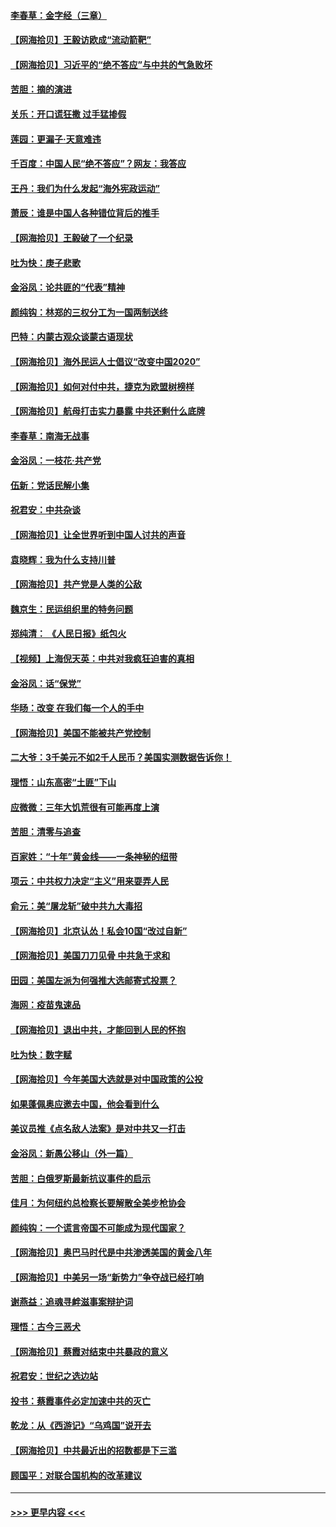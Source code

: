 #### [李春草：金字经（三章）](../pages/nsc993/n12383691.md?t=09062002) 
#### [【网海拾贝】王毅访欧成“流动箭靶”](../pages/nsc993/n12383338.md?t=09062002) 
#### [【网海拾贝】习近平的“绝不答应”与中共的气急败坏](../pages/nsc993/n12382819.md?t=09062002) 
#### [苦胆：摘的演进](../pages/nsc993/n12382619.md?t=09062002) 
#### [关乐：开口谎狂撒 过手猛掺假](../pages/nsc993/n12382604.md?t=09062002) 
#### [莲园：更漏子‧天意难违](../pages/nsc993/n12382598.md?t=09062002) 
#### [千百度：中国人民“绝不答应”？网友：我答应](../pages/nsc993/n12382024.md?t=09062002) 
#### [王丹：我们为什么发起“海外宪政运动”](../pages/nsc993/n12380286.md?t=09062002) 
#### [萧辰：谁是中国人各种错位背后的推手](../pages/nsc993/n12379800.md?t=09062002) 
#### [【网海拾贝】王毅破了一个纪录](../pages/nsc993/n12379251.md?t=09062002) 
#### [吐为快：庚子悲歌](../pages/nsc993/n12378821.md?t=09062002) 
#### [金浴凤：论共匪的“代表”精神](../pages/nsc993/n12377546.md?t=09062002) 
#### [颜纯钩：林郑的三权分工为一国两制送终](../pages/nsc993/n12377306.md?t=09062002) 
#### [巴特：内蒙古观众谈蒙古语现状](../pages/nsc993/n12376923.md?t=09062002) 
#### [【网海拾贝】海外民运人士倡议“改变中国2020”](../pages/nsc993/n12376682.md?t=09062002) 
#### [【网海拾贝】如何对付中共，捷克为欧盟树榜样](../pages/nsc993/n12374209.md?t=09062002) 
#### [【网海拾贝】航母打击实力暴露 中共还剩什么底牌](../pages/nsc993/n12371825.md?t=09062002) 
#### [李春草：南海无战事](../pages/nsc993/n12371159.md?t=09062002) 
#### [金浴凤：一枝花·共产党](../pages/nsc993/n12368757.md?t=09062002) 
#### [伍新：党话民解小集](../pages/nsc993/n12366907.md?t=09062002) 
#### [祝君安：中共杂谈](../pages/nsc993/n12366076.md?t=09062002) 
#### [【网海拾贝】让全世界听到中国人讨共的声音](../pages/nsc993/n12365569.md?t=09062002) 
#### [袁晓辉：我为什么支持川普](../pages/nsc993/n12362670.md?t=09062002) 
#### [【网海拾贝】共产党是人类的公敌](../pages/nsc993/n12363182.md?t=09062002) 
#### [魏京生：民运组织里的特务问题](../pages/nsc993/n12363010.md?t=09062002) 
#### [郑纯清： 《人民日报》纸包火](../pages/nsc993/n12362706.md?t=09062002) 
#### [【视频】上海倪天英：中共对我疯狂迫害的真相](../pages/nsc993/n12356341.md?t=09062002) 
#### [金浴凤：话“保党”](../pages/nsc993/n12361867.md?t=09062002) 
#### [华旸：改变 在我们每一个人的手中](../pages/nsc993/n12361774.md?t=09062002) 
#### [【网海拾贝】美国不能被共产党控制](../pages/nsc993/n12360271.md?t=09062002) 
#### [二大爷：3千美元不如2千人民币？美国实测数据告诉你！](../pages/nsc993/n12358563.md?t=09062002) 
#### [理悟：山东高密“土匪”下山](../pages/nsc993/n12358535.md?t=09062002) 
#### [应微微：三年大饥荒很有可能再度上演](../pages/nsc993/n12358523.md?t=09062002) 
#### [苦胆：清零与追查](../pages/nsc993/n12358501.md?t=09062002) 
#### [百家姓：“十年”黄金线——一条神秘的纽带](../pages/nsc993/n12358319.md?t=09062002) 
#### [项云：中共权力决定“主义”用来耍弄人民](../pages/nsc993/n12358172.md?t=09062002) 
#### [俞元：美“屠龙斩”破中共九大毒招](../pages/nsc993/n12357822.md?t=09062002) 
#### [【网海拾贝】北京认怂！私会10国“改过自新”](../pages/nsc993/n12357784.md?t=09062002) 
#### [【网海拾贝】美国刀刀见骨 中共急于求和](../pages/nsc993/n12355511.md?t=09062002) 
#### [田园：美国左派为何强推大选邮寄式投票？](../pages/nsc993/n12352963.md?t=09062002) 
#### [海网：疫苗鬼速品](../pages/nsc993/n12354438.md?t=09062002) 
#### [【网海拾贝】退出中共，才能回到人民的怀抱](../pages/nsc993/n12352634.md?t=09062002) 
#### [吐为快：数字赋](../pages/nsc993/n12352317.md?t=09062002) 
#### [【网海拾贝】今年美国大选就是对中国政策的公投](../pages/nsc993/n12350973.md?t=09062002) 
#### [如果蓬佩奥应邀去中国，他会看到什么](../pages/nsc993/n12350945.md?t=09062002) 
#### [美议员推《点名敌人法案》是对中共又一打击](../pages/nsc993/n12350765.md?t=09062002) 
#### [金浴凤：新愚公移山（外一篇）](../pages/nsc993/n12350253.md?t=09062002) 
#### [苦胆：白俄罗斯最新抗议事件的启示](../pages/nsc993/n12349989.md?t=09062002) 
#### [佳月：为何纽约总检察长要解散全美步枪协会](../pages/nsc993/n12349939.md?t=09062002) 
#### [颜纯钩：一个谎言帝国不可能成为现代国家？](../pages/nsc993/n12349898.md?t=09062002) 
#### [【网海拾贝】奥巴马时代是中共渗透美国的黄金八年](../pages/nsc993/n12349284.md?t=09062002) 
#### [【网海拾贝】中美另一场“新势力”争夺战已经打响](../pages/nsc993/n12346998.md?t=09062002) 
#### [谢燕益：追魂寻衅滋事案辩护词](../pages/nsc993/n12346892.md?t=09062002) 
#### [理悟：古今三恶犬](../pages/nsc993/n12345190.md?t=09062002) 
#### [【网海拾贝】蔡霞对结束中共暴政的意义](../pages/nsc993/n12344263.md?t=09062002) 
#### [祝君安：世纪之选边站](../pages/nsc993/n12342382.md?t=09062002) 
#### [投书：蔡霞事件必定加速中共的灭亡](../pages/nsc993/n12341881.md?t=09062002) 
#### [乾龙：从《西游记》“乌鸡国”说开去](../pages/nsc993/n12341690.md?t=09062002) 
#### [【网海拾贝】中共最近出的招数都是下三滥](../pages/nsc993/n12341593.md?t=09062002) 
#### [顾国平：对联合国机构的改革建议](../pages/nsc993/n12339928.md?t=09062002) 

----
#### [ >>> 更早内容 <<< ](../indexes/nsc993-earlier.md)
